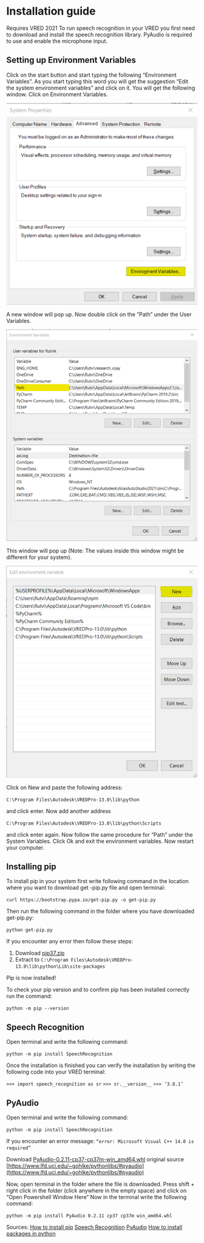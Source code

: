 # Installation guide

Requires VRED 2021
To run speech recognition in your VRED you first need to download and install the speech recognition library. 
PyAudio is required to use and enable the microphone input.

## Setting up Environment Variables 
Click on the start button and start typing the following “Environment Variables”. As you start typing this word you will get the suggestion “Edit the system environment variables” and click on it. 
You will get the following window.
Click on Environment Variables.

![](images/X_System_Properties.png)

A new window will pop up. Now double click on the “Path” under the User Variables. 

![](images/X_Env_Variables.png)

This window will pop up (Note: The values inside this window might be different for your system). 


![](images/X_Edit_Env_Variables.png)

Click on New and paste the following address:

`C:\Program Files\Autodesk\VREDPro-13.0\lib\python`

and click enter. Now add another address 

`C:\Program Files\Autodesk\VREDPro-13.0\lib\python\Scripts` 

and click enter again. Now follow the same procedure for “Path” under the System Variables. 
Click Ok and exit the environment variables. Now restart your computer. 


## Installing pip

To install pip in your system first write following command in the location where you want to download get -pip.py file and open terminal:

`curl https://bootstrap.pypa.io/get-pip.py -o get-pip.py`

Then run the following command in the folder where you have downloaded get-pip.py:

`python get-pip.py`




If you encounter any error then follow these steps:
1. Download [pip37.zip](https://github.com/simonnagel/VRED-voiceRecognition/raw/master/sources/pip37.zip)
2. Extract to `C:\Program Files\Autodesk\VREDPro-13.0\lib\python\Lib\site-packages`

Pip is now installed!

To check your pip version and to confirm pip has been installed correctly run the command:

`python -m pip --version`


## Speech Recognition

Open terminal and write the following command:

`python -m pip install SpeechRecognition`

Once the installation is finished you can verify the installation by writing the following code into your VRED terminal:

`>>> import speech_recognition as sr`
`>>> sr.__version__`
`>>> ‘3.8.1’`

## PyAudio

Open terminal and write the following command:

`python -m pip install SpeechRecognition`

If you encounter an error message: 
`“error: Microsoft Visual C++ 14.0 is required”`

Download [PyAudio-0.2.11-cp37-cp37m-win_amd64.whl](https://github.com/simonnagel/VRED-voiceRecognition/raw/master/sources/PyAudio-0.2.11-cp37-cp37m-win_amd64.whl) 
original source [https://www.lfd.uci.edu/~gohlke/pythonlibs/#pyaudio](https://www.lfd.uci.edu/~gohlke/pythonlibs/#pyaudio)

Now, open terminal in the folder where the file is downloaded.
Press shift + right click in the folder (click anywhere in the empty space) and click on “Open Powershell Window Here”
Now in the terminal write the following command:

`python -m pip install PyAudio 0.2.11 cp37 cp37m win_amd64.whl`

Sources: 
[How to install pip](https://pip.pypa.io/en/stable/installing/)
[Speech Recognition](https://pypi.org/project/SpeechRecognition/#description)
[PyAudio](https://pypi.org/project/PyAudio/#files)
[How to install packages in python](https://packaging.python.org/tutorials/installing-packages/)
